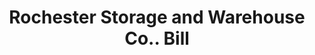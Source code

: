 ---
doi: 10.7916/D8G462D7
date_other: '1910'
date_other_textual: 1910-1919
form: printed ephemera
genre:
- Invoices
name:
- Rochester Storage and Warehouse Co.
object_in_context_url: https://biggert.cul.columbia.edu/items/view/ave_biggert_01189
subject_hierarchical_geographic:
- Rochester, New York, United States
subject_name:
- Rochester Storage and Warehouse Co.
title: Rochester Storage and Warehouse Co.. Bill
sort_title: Rochester Storage and Warehouse Co.. Bill
call_number: ave_biggert_01189
coordinates:
- 43.16555555555556,-77.61138888888888
pid: ave_biggert_01189
identifiers: ave_biggert_01189
canvas_id: ldpd:396452
permalink: "/items/ave_biggert_01189/"
layout: iiif-image-page
---